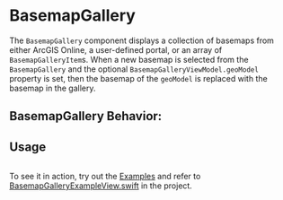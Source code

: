 # BasemapGallery

The `BasemapGallery` component displays a collection of basemaps from either ArcGIS Online, a user-defined portal, or an array of `BasemapGalleryItem`s. When a new basemap is selected from the `BasemapGallery` and the optional `BasemapGalleryViewModel.geoModel` property is set, then the basemap of the `geoModel` is replaced with the basemap in the gallery.

## BasemapGallery Behavior:

## Usage

```swift
```

To see it in action, try out the [Examples](../../Examples) and refer to [BasemapGalleryExampleView.swift](../../Examples/Examples/BasemapGalleryExampleView.swift) in the project.
